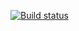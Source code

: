 [![Build status](https://ci.appveyor.com/api/projects/status/u9s9ahn12p5eni1w/branch/main?svg=true)](https://ci.appveyor.com/project/NastyaKatyushkina/regex/branch/main)
